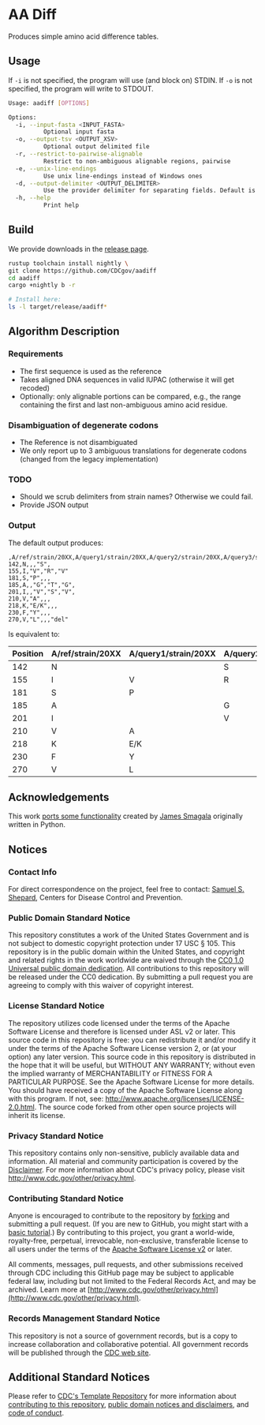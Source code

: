 # AA Diff

Produces simple amino acid difference tables.

## Usage

If `-i` is not specified, the program will use (and block on) STDIN. If `-o` is not specified, the program will write to STDOUT.

```bash
Usage: aadiff [OPTIONS]

Options:
  -i, --input-fasta <INPUT_FASTA>
          Optional input fasta
  -o, --output-tsv <OUTPUT_XSV>
          Optional output delimited file
  -r, --restrict-to-pairwise-alignable
          Restrict to non-ambiguous alignable regions, pairwise
  -e, --unix-line-endings
          Use unix line-endings instead of Windows ones
  -d, --output-delimiter <OUTPUT_DELIMITER>
          Use the provider delimiter for separating fields. Default is ','
  -h, --help
          Print help
```

## Build

We provide downloads in the [release page](https://github.com/CDCgov/aadiff/releases).

```bash
rustup toolchain install nightly \
git clone https://github.com/CDCgov/aadiff
cd aadiff
cargo +nightly b -r

# Install here:
ls -l target/release/aadiff*
```

## Algorithm Description

### Requirements

- The first sequence is used as the reference
- Takes aligned DNA sequences in valid IUPAC (otherwise it will get recoded)
- Optionally: only alignable portions can be compared, e.g., the range containing the first and last non-ambiguous amino acid residue.

### Disambiguation of degenerate codons

- The Reference is not disambiguated
- We only report up to 3 ambiguous translations for degenerate codons (changed from the legacy implementation)

### TODO

- Should we scrub delimiters from strain names? Otherwise we could fail.
- Provide JSON output

### Output

The default output produces:

```csv
,A/ref/strain/20XX,A/query1/strain/20XX,A/query2/strain/20XX,A/query3/strain/20XX
142,N,,,"S",
155,I,"V","R","V"
181,S,"P",,,
185,A,,"G","T","G",
201,I,,"V","S","V",
210,V,"A",,,
218,K,"E/K",,,
230,F,"Y",,,
270,V,"L",,,"del"
```

Is equivalent to:

| Position | A/ref/strain/20XX | A/query1/strain/20XX | A/query2/strain/20XX | A/query3/strain/20XX |
| -------- | ----------------- | -------------------- | -------------------- | -------------------- |
| 142      | N                 |                      | S                    |                      |
| 155      | I                 | V                    | R                    | V                    |
| 181      | S                 | P                    |                      |                      |
| 185      | A                 |                      | G                    | T/G                  |
| 201      | I                 |                      | V                    | S/V                  |
| 210      | V                 | A                    |                      |                      |
| 218      | K                 | E/K                  |                      |                      |
| 230      | F                 | Y                    |                      |                      |
| 270      | V                 | L                    |                      | del                  |

## Acknowledgements

This work [ports some functionality](https://github.com/smagala/cubit) created by [James Smagala](https://github.com/smagala) originally written in Python.

## Notices

### Contact Info

For direct correspondence on the project, feel free to contact: [Samuel S. Shepard](mailto:vfn4@cdc.gov), Centers for Disease Control and Prevention.

### Public Domain Standard Notice

This repository constitutes a work of the United States Government and is not subject to domestic copyright protection under 17 USC § 105. This repository is in the public domain within the United States, and copyright and related rights in the work worldwide are waived through the [CC0 1.0 Universal public domain dedication](https://creativecommons.org/publicdomain/zero/1.0/).  All contributions to this repository will be released under the CC0 dedication.  By submitting a pull request you are agreeing to comply with this waiver of copyright interest.

### License Standard Notice

The repository utilizes code licensed under the terms of the Apache Software License and therefore is licensed under ASL v2 or later. This source code in this repository is free: you can redistribute it and/or modify it under the terms of the Apache Software License version 2, or (at your option) any later version. This source code in this repository is distributed in the hope that it will be useful, but WITHOUT ANY WARRANTY; without even the implied warranty of MERCHANTABILITY or FITNESS FOR A PARTICULAR PURPOSE. See the Apache Software License for more details. You should have received a copy of the Apache Software License along with this program. If not, see: <http://www.apache.org/licenses/LICENSE-2.0.html>. The source code forked from other open source projects will inherit its license.

### Privacy Standard Notice

This repository contains only non-sensitive, publicly available data and information. All material and community participation is covered by the [Disclaimer](https://github.com/CDCgov/template/blob/main/DISCLAIMER.md). For more information about CDC's privacy policy, please visit <http://www.cdc.gov/other/privacy.html>.

### Contributing Standard Notice

Anyone is encouraged to contribute to the repository by [forking](https://help.github.com/articles/fork-a-repo) and submitting a pull request. (If you are new to GitHub, you might start with a [basic tutorial](https://help.github.com/articles/set-up-git).) By contributing to this project, you grant a world-wide, royalty-free, perpetual, irrevocable, non-exclusive, transferable license to all users under the terms of the [Apache Software License v2](http://www.apache.org/licenses/LICENSE-2.0.html) or later.

All comments, messages, pull requests, and other submissions received through CDC including this GitHub page may be subject to applicable federal law, including but not limited to the Federal Records Act, and may be archived. Learn more at [http://www.cdc.gov/other/privacy.html](http://www.cdc.gov/other/privacy.html).

### Records Management Standard Notice

This repository is not a source of government records, but is a copy to increase collaboration and collaborative potential. All government records will be published through the [CDC web site](http://www.cdc.gov).

## Additional Standard Notices

Please refer to [CDC's Template Repository](https://github.com/CDCgov/template) for more information about [contributing to this repository](https://github.com/CDCgov/template/blob/main/CONTRIBUTING.md), [public domain notices and disclaimers](https://github.com/CDCgov/template/blob/main/DISCLAIMER.md), and [code of conduct](https://github.com/CDCgov/template/blob/main/code-of-conduct.md).
